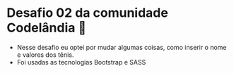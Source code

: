 # Desafio 02 da comunidade Codelândia :shoe:
 - Nesse desafio eu optei por mudar algumas coisas, como inserir o nome e valores dos tênis.
 - Foi usadas as tecnologias Bootstrap e SASS